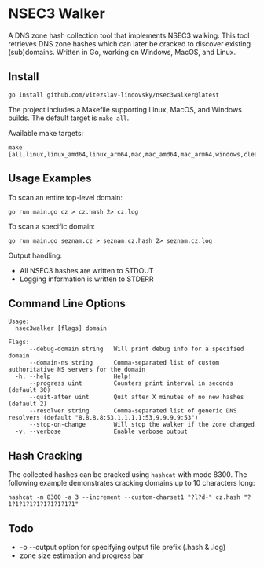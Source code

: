 # NSEC3 Walker

A DNS zone hash collection tool that implements NSEC3 walking.
This tool retrieves DNS zone hashes which can later be cracked to discover existing (sub)domains.
Written in Go, working on Windows, MacOS, and Linux.

## Install

```shell
go install github.com/vitezslav-lindovsky/nsec3walker@latest
```

The project includes a Makefile supporting Linux, MacOS, and Windows builds. The default target is `make all`.

Available make targets:
```shell
make [all,linux,linux_amd64,linux_arm64,mac,mac_amd64,mac_arm64,windows,clean]
```

## Usage Examples

To scan an entire top-level domain:
```shell
go run main.go cz > cz.hash 2> cz.log
```

To scan a specific domain:
```shell
go run main.go seznam.cz > seznam.cz.hash 2> seznam.cz.log
```

Output handling:
- All NSEC3 hashes are written to STDOUT
- Logging information is written to STDERR

## Command Line Options

```shell
Usage:
  nsec3walker [flags] domain

Flags:
      --debug-domain string   Will print debug info for a specified domain
      --domain-ns string      Comma-separated list of custom authoritative NS servers for the domain
  -h, --help                  Help!
      --progress uint         Counters print interval in seconds (default 30)
      --quit-after uint       Quit after X minutes of no new hashes (default 2)
      --resolver string       Comma-separated list of generic DNS resolvers (default "8.8.8.8:53,1.1.1.1:53,9.9.9.9:53")
      --stop-on-change        Will stop the walker if the zone changed
  -v, --verbose               Enable verbose output

```

## Hash Cracking

The collected hashes can be cracked using `hashcat` with mode 8300.
The following example demonstrates cracking domains up to 10 characters long:

```shell
hashcat -m 8300 -a 3 --increment --custom-charset1 "?l?d-" cz.hash "?1?1?1?1?1?1?1?1?1?1"
```

## Todo
- -o --output option for specifying output file prefix (.hash & .log)
- zone size estimation and progress bar
